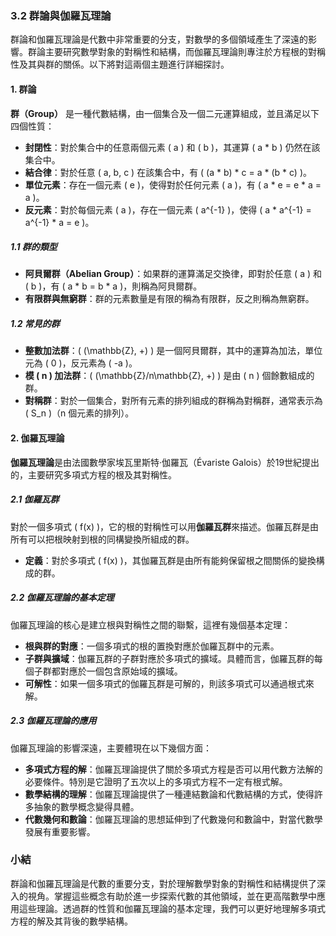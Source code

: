### 3.2 群論與伽羅瓦理論

群論和伽羅瓦理論是代數中非常重要的分支，對數學的多個領域產生了深遠的影響。群論主要研究數學對象的對稱性和結構，而伽羅瓦理論則專注於方程根的對稱性及其與群的關係。以下將對這兩個主題進行詳細探討。

#### 1. 群論

**群（Group）** 是一種代數結構，由一個集合及一個二元運算組成，並且滿足以下四個性質：

- **封閉性**：對於集合中的任意兩個元素 \( a \) 和 \( b \)，其運算 \( a * b \) 仍然在該集合中。
- **結合律**：對於任意 \( a, b, c \) 在該集合中，有 \( (a * b) * c = a * (b * c) \)。
- **單位元素**：存在一個元素 \( e \)，使得對於任何元素 \( a \)，有 \( a * e = e * a = a \)。
- **反元素**：對於每個元素 \( a \)，存在一個元素 \( a^{-1} \)，使得 \( a * a^{-1} = a^{-1} * a = e \)。

##### 1.1 群的類型

- **阿貝爾群（Abelian Group）**：如果群的運算滿足交換律，即對於任意 \( a \) 和 \( b \)，有 \( a * b = b * a \)，則稱為阿貝爾群。
- **有限群與無窮群**：群的元素數量是有限的稱為有限群，反之則稱為無窮群。

##### 1.2 常見的群

- **整數加法群**：\( (\mathbb{Z}, +) \) 是一個阿貝爾群，其中的運算為加法，單位元為 \( 0 \)，反元素為 \( -a \)。
- **模 \( n \) 加法群**：\( (\mathbb{Z}/n\mathbb{Z}, +) \) 是由 \( n \) 個餘數組成的群。
- **對稱群**：對於一個集合，對所有元素的排列組成的群稱為對稱群，通常表示為 \( S_n \)（n 個元素的排列）。

#### 2. 伽羅瓦理論

**伽羅瓦理論**是由法國數學家埃瓦里斯特·伽羅瓦（Évariste Galois）於19世紀提出的，主要研究多項式方程的根及其對稱性。

##### 2.1 伽羅瓦群

對於一個多項式 \( f(x) \)，它的根的對稱性可以用**伽羅瓦群**來描述。伽羅瓦群是由所有可以把根映射到根的同構變換所組成的群。

- **定義**：對於多項式 \( f(x) \)，其伽羅瓦群是由所有能夠保留根之間關係的變換構成的群。

##### 2.2 伽羅瓦理論的基本定理

伽羅瓦理論的核心是建立根與對稱性之間的聯繫，這裡有幾個基本定理：

- **根與群的對應**：一個多項式的根的置換對應於伽羅瓦群中的元素。
- **子群與擴域**：伽羅瓦群的子群對應於多項式的擴域。具體而言，伽羅瓦群的每個子群都對應於一個包含原始域的擴域。
- **可解性**：如果一個多項式的伽羅瓦群是可解的，則該多項式可以通過根式來解。

##### 2.3 伽羅瓦理論的應用

伽羅瓦理論的影響深遠，主要體現在以下幾個方面：

- **多項式方程的解**：伽羅瓦理論提供了關於多項式方程是否可以用代數方法解的必要條件。特別是它證明了五次以上的多項式方程不一定有根式解。
- **數學結構的理解**：伽羅瓦理論提供了一種連結數論和代數結構的方式，使得許多抽象的數學概念變得具體。
- **代數幾何和數論**：伽羅瓦理論的思想延伸到了代數幾何和數論中，對當代數學發展有重要影響。

### 小結

群論和伽羅瓦理論是代數的重要分支，對於理解數學對象的對稱性和結構提供了深入的視角。掌握這些概念有助於進一步探索代數的其他領域，並在更高階數學中應用這些理論。透過群的性質和伽羅瓦理論的基本定理，我們可以更好地理解多項式方程的解及其背後的數學結構。